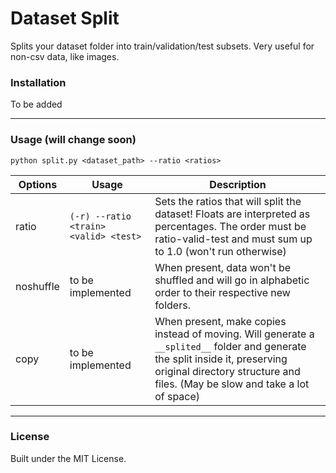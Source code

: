 # Dataset Split
Splits your dataset folder into train/validation/test subsets. Very useful for non-csv data, like images.



### Installation
To be added

---

### Usage (will change soon) 

    python split.py <dataset_path> --ratio <ratios>
    
| Options | Usage | Description |
|--|--|--|
| ratio | `(-r) --ratio <train> <valid> <test>` | Sets the ratios that will split the dataset! Floats are interpreted as percentages. The order must be ratio-valid-test and must sum up to 1.0 (won't run otherwise) |
| noshuffle |  to be implemented | When present, data won't be shuffled and will go in alphabetic order to their respective new folders. |
| copy| to be implemented | When present, make copies instead of moving. Will generate a ``__splited__`` folder and generate the split inside it, preserving original directory structure and files. (May be slow and take a lot of space) |

---

### License
Built under the MIT License.
